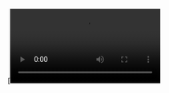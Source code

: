 [![Watch the video](https://github.com/Manavalan2517/Obsidian---Code-Editor/blob/main/Obsidian.mkv)
